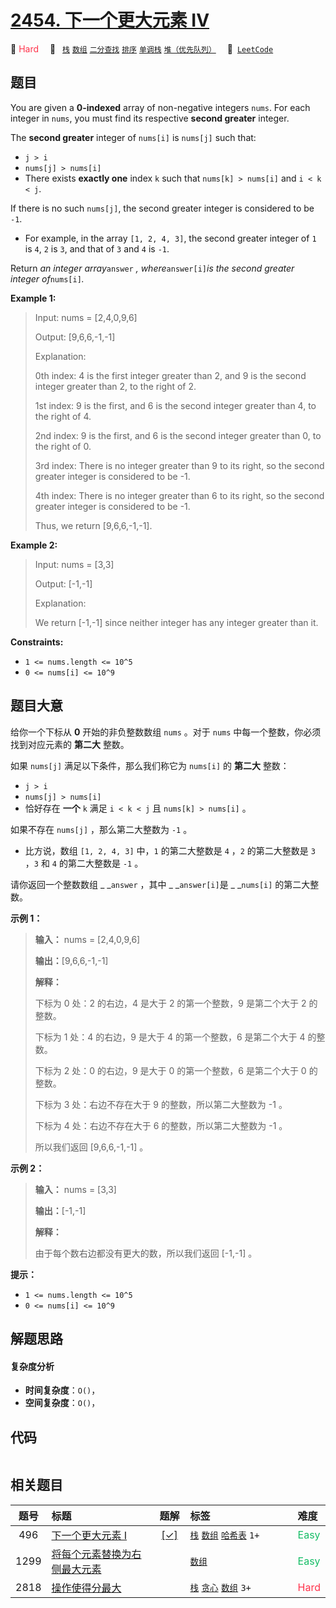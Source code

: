 # [2454. 下一个更大元素 IV](https://leetcode.com/problems/next-greater-element-iv)

🔴 <font color=#ff334b>Hard</font>&emsp; 🔖&ensp; [`栈`](/leetcode/outline/tag/stack.md) [`数组`](/leetcode/outline/tag/array.md) [`二分查找`](/leetcode/outline/tag/binary-search.md) [`排序`](/leetcode/outline/tag/sorting.md) [`单调栈`](/leetcode/outline/tag/monotonic-stack.md) [`堆（优先队列）`](/leetcode/outline/tag/heap-priority-queue.md)&emsp; 🔗&ensp;[`LeetCode`](https://leetcode.com/problems/next-greater-element-iv)


## 题目

You are given a **0-indexed** array of non-negative integers `nums`. For each
integer in `nums`, you must find its respective **second greater** integer.

The **second greater** integer of `nums[i]` is `nums[j]` such that:

  * `j > i`
  * `nums[j] > nums[i]`
  * There exists **exactly one** index `k` such that `nums[k] > nums[i]` and `i < k < j`.

If there is no such `nums[j]`, the second greater integer is considered to be
`-1`.

  * For example, in the array `[1, 2, 4, 3]`, the second greater integer of `1` is `4`, `2` is `3`, and that of `3` and `4` is `-1`.

Return _an integer array_`answer` _, where_`answer[i]`_is the second greater
integer of_`nums[i]`_._



**Example 1:**

> Input: nums = [2,4,0,9,6]
> 
> Output: [9,6,6,-1,-1]
> 
> Explanation:
> 
> 0th index: 4 is the first integer greater than 2, and 9 is the second integer greater than 2, to the right of 2.
> 
> 1st index: 9 is the first, and 6 is the second integer greater than 4, to the right of 4.
> 
> 2nd index: 9 is the first, and 6 is the second integer greater than 0, to the right of 0.
> 
> 3rd index: There is no integer greater than 9 to its right, so the second greater integer is considered to be -1.
> 
> 4th index: There is no integer greater than 6 to its right, so the second greater integer is considered to be -1.
> 
> Thus, we return [9,6,6,-1,-1].

**Example 2:**

> Input: nums = [3,3]
> 
> Output: [-1,-1]
> 
> Explanation:
> 
> We return [-1,-1] since neither integer has any integer greater than it.

**Constraints:**

  * `1 <= nums.length <= 10^5`
  * `0 <= nums[i] <= 10^9`


## 题目大意

给你一个下标从 **0**  开始的非负整数数组 `nums` 。对于 `nums` 中每一个整数，你必须找到对应元素的 **第二大**  整数。

如果 `nums[j]` 满足以下条件，那么我们称它为 `nums[i]` 的 **第二大**  整数：

  * `j > i`
  * `nums[j] > nums[i]`
  * 恰好存在 **一个**  `k` 满足 `i < k < j` 且 `nums[k] > nums[i]` 。

如果不存在 `nums[j]` ，那么第二大整数为 `-1` 。

  * 比方说，数组 `[1, 2, 4, 3]` 中，`1` 的第二大整数是 `4` ，`2` 的第二大整数是 `3` ，`3` 和 `4` 的第二大整数是 `-1` 。

请你返回一个整数数组 _ _`answer` ，其中 _ _`answer[i]`是 _ _`nums[i]` 的第二大整数。



**示例 1：**

> 
> 
> 
> 
> 
> **输入：** nums = [2,4,0,9,6]
> 
> **输出：**[9,6,6,-1,-1]
> 
> **解释：**
> 
> 下标为 0 处：2 的右边，4 是大于 2 的第一个整数，9 是第二个大于 2 的整数。
> 
> 下标为 1 处：4 的右边，9 是大于 4 的第一个整数，6 是第二个大于 4 的整数。
> 
> 下标为 2 处：0 的右边，9 是大于 0 的第一个整数，6 是第二个大于 0 的整数。
> 
> 下标为 3 处：右边不存在大于 9 的整数，所以第二大整数为 -1 。
> 
> 下标为 4 处：右边不存在大于 6 的整数，所以第二大整数为 -1 。
> 
> 所以我们返回 [9,6,6,-1,-1] 。
> 
> 

**示例 2：**

> 
> 
> 
> 
> 
> **输入：** nums = [3,3]
> 
> **输出：**[-1,-1]
> 
> **解释：**
> 
> 由于每个数右边都没有更大的数，所以我们返回 [-1,-1] 。
> 
> 



**提示：**

  * `1 <= nums.length <= 10^5`
  * `0 <= nums[i] <= 10^9`


## 解题思路

#### 复杂度分析

- **时间复杂度**：`O()`，
- **空间复杂度**：`O()`，

## 代码

```javascript

```

## 相关题目

| 题号 | 标题 | 题解 | 标签 | 难度 |
| :------: | :------ | :------: | :------ | :------ |
| 496 | [下一个更大元素 I](https://leetcode.com/problems/next-greater-element-i) | [[✓]](https://2xiao.github.io/leetcode-js/leetcode/problem/0496) |  [`栈`](/leetcode/outline/tag/stack.md) [`数组`](/leetcode/outline/tag/array.md) [`哈希表`](/leetcode/outline/tag/hash-table.md) `1+` | <font color=#15bd66>Easy</font> |
| 1299 | [将每个元素替换为右侧最大元素](https://leetcode.com/problems/replace-elements-with-greatest-element-on-right-side) |  |  [`数组`](/leetcode/outline/tag/array.md) | <font color=#15bd66>Easy</font> |
| 2818 | [操作使得分最大](https://leetcode.com/problems/apply-operations-to-maximize-score) |  |  [`栈`](/leetcode/outline/tag/stack.md) [`贪心`](/leetcode/outline/tag/greedy.md) [`数组`](/leetcode/outline/tag/array.md) `3+` | <font color=#ff334b>Hard</font> |

<style>
.blue {
    background-color: #096dd9;
    padding: 0.25rem 0.5rem;
    margin: 0;
    font-size: 0.85em;
    border-radius: 3px;
    color: white;
    font-weight: 500;
}
table th:first-of-type { width: 10%; }
table th:nth-of-type(2) { width: 35%; }
table th:nth-of-type(3) { width: 10%; }
table th:nth-of-type(4) { width: 35%; }
table th:nth-of-type(5) { width: 10%; }
</style>
